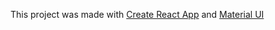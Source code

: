 This project was made with [Create React App](https://github.com/facebook/create-react-app) and [Material UI](https://material-ui.com)
